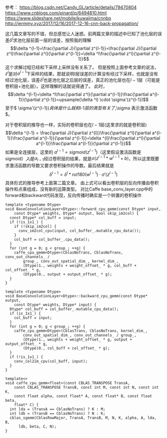 <script type="text/javascript" src="http://cdn.mathjax.org/mathjax/latest/MathJax.js?config=default"></script>
参考：
https://blog.csdn.net/Candy_GL/article/details/79470804
https://www.cnblogs.com/pinard/p/6494810.html
https://www.slideshare.net/mobile/kuwajima/cnnbp
http://jermmy.xyz/2017/12/16/2017-12-16-cnn-back-propagation/

这几篇文章写的不错，但总感觉让人迷惑。前两篇文章的描述中已知了池化层的误差$\delta ^l$求池化层前面一层的误差，按照我的理解
$$\delta ^{l-1}=\frac{\partial J}{\partial z^{l-1}}=\frac{\partial J}{\partial z^l}\frac{\partial z^l}{\partial z^{l-1}}=\delta ^l\frac{\partial z^l}{\partial z^{l-1}}$$
这个求解过程已经和下采样上采样没有关系了。
但是按照上面参考文章的说法，$z^l$是对$a^{l-1}$下采样的结果，那就说明$l$层误差的计算没有经过下采样，也就是没有经过池化层，误差$\delta ^l$也是池化层之后层的误差，真正的池化层也在$l-1$层（可能是卷积层+池化层）。这样理解的话就说得通了。
此时，
$$\delta ^{l-1}=\delta ^l\frac{\partial z^l}{\partial a^{l-1}}\frac{\partial a^{l-1}}{\partial z^{l-1}}=upsample(\delta ^l) \cdot  \sigma'(z^{l-1})$$
至于$ \sigma'(z^{l-1})$具体是什么就和$l-1$层的类型有关了,$\sigma 表示激活函数$。

对于卷积层的推导也一样，实际的卷积层也在$l-1$层(这里求的就是卷积层)
$$\delta ^{l-1} = \frac{\partial J}{\partial z^{l}}\frac{\partial z^l}{\partial a^{l-1}}\frac{\partial a^{l-1}}{\partial z^{l-1}}=\delta ^{l}\frac{\partial z^l}{\partial a^{l-1}}\frac{\partial a^{l-1}}{\partial z^{l-1}}$$
如果是全连接层，这里的 $a^{l-1}=sigmoid(z^{l-1})$（这里假设激活函数是sigmoid）,$z_{l}$是$a_{l-1}$经过卷积层的结果，就是$\sigma(z^{l-1}*w^{l-1}+b)$，所以这里既要求激活函数的导数又要求卷积操作的导数。最后结果就是
$$\delta ^{l-1}=\delta ^l *rot180(w^{l-1})\cdot \sigma '({z^{l-1}})$$
具体形式的推导参考上面第二篇文章。
由上式可以看出卷积层的反向传播由卷积操作和点乘组成，没有新的运算类型。
对比Caffe base_conv_layer.cpp中的forward和backward代码发现，反向传播时确实是一个转置的卷积操作
```
template <typename Dtype>
void BaseConvolutionLayer<Dtype>::forward_cpu_gemm(const Dtype* input,
    const Dtype* weights, Dtype* output, bool skip_im2col) {
  const Dtype* col_buff = input;
  if (!is_1x1_) {
    if (!skip_im2col) {
      conv_im2col_cpu(input, col_buffer_.mutable_cpu_data());
    }
    col_buff = col_buffer_.cpu_data();
  }
  for (int g = 0; g < group_; ++g) {
    caffe_cpu_gemm<Dtype>(CblasNoTrans, CblasNoTrans, conv_out_channels_ /
        group_, conv_out_spatial_dim_, kernel_dim_,
        (Dtype)1., weights + weight_offset_ * g, col_buff + col_offset_ * g,
        (Dtype)0., output + output_offset_ * g);
  }
}
```
```
template <typename Dtype>
void BaseConvolutionLayer<Dtype>::backward_cpu_gemm(const Dtype* output,
    const Dtype* weights, Dtype* input) {
  Dtype* col_buff = col_buffer_.mutable_cpu_data();
  if (is_1x1_) {
    col_buff = input;
  }
  for (int g = 0; g < group_; ++g) {
    caffe_cpu_gemm<Dtype>(CblasTrans, CblasNoTrans, kernel_dim_,
        conv_out_spatial_dim_, conv_out_channels_ / group_,
        (Dtype)1., weights + weight_offset_ * g, output + output_offset_ * g,
        (Dtype)0., col_buff + col_offset_ * g);
  }
  if (!is_1x1_) {
    conv_col2im_cpu(col_buff, input);
  }
}
```
```
template<>
void caffe_cpu_gemm<float>(const CBLAS_TRANSPOSE TransA,
    const CBLAS_TRANSPOSE TransB, const int M, const int N, const int K,
    const float alpha, const float* A, const float* B, const float beta,
    float* C) {
  int lda = (TransA == CblasNoTrans) ? K : M;
  int ldb = (TransB == CblasNoTrans) ? N : K;
  cblas_sgemm(CblasRowMajor, TransA, TransB, M, N, K, alpha, A, lda, B,
      ldb, beta, C, N);
}
```
